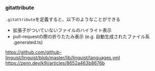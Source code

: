 ### gitattribute
<!-- {ISSUEタイトル}.md になります -->
<!-- ISSUEラベル名に対応するディレクトリに格納されます -->
<!-- ISSUEタイトルに`###`を足して、descriptionの1行目に自動追記します -->

`.gitattribute`を定義すると、以下のようなことができる
- 拡張子がついていないファイルのハイライト表示
- pull-requestの際の折りたたみ表示 (e.g. 自動生成されたファイル系 .generated.ts)

https://github.com/github-linguist/linguist/blob/master/lib/linguist/languages.yml
https://zenn.dev/k9i/articles/8652a463b8676b
